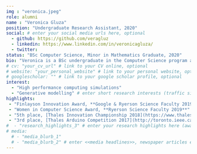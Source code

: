 ```yaml
---
img : "veronica.jpeg"
role: alumni
name : "Veronica Gluza"
position: "Undergraduate Research Assistant, 2020"
social: # enter your social media urls here, optional
  - github: https://github.com/veragluz
  - linkedin: https://www.linkedin.com/in/veronicagluza/
  - twitter:
status: "BSc Computer Science, Minor in Mathematics Graduate, 2020"
bio: "Veronica is a BSc undergraduate in the Computer Science program at Ryerson University. She completed a summer internship at Magnet and shortly after joined Litrans as a research assistant. Her research has covered autonomous vehicle simulations and high performance computing applications in transportation. She will be a research intern at Cornell University to explore generative modelling and transportation econometrics. " # enter your short bio here (markdown format compatible)
# cv: "your_cv_url" # link to your CV online, optional
# website: "your_personal_website" # link to your personal website, optional
# googlescholar: "" # link to your google scholar profile, optional
interest:
  - "High performance computing simulations"
  - "Generative modelling" # enter short research interests (traffic signal, CAV, etc.), optional
highlights:
 - "Finlayson Innovation Award, **Google & Ryerson Science Faculty 2019**"
 - "Women in Computer Science Award, **Ryerson Science Faculty 2019**"
 - "5th place, [Thales Innovation Championship 2018](https://www.thalesgroup.com/en/thales-student-innovation-championship)"
 - "3rd place, [Thales Arduino Competition 2017](http://toronto.ieee.ca/2017/09/30/thales-project-arduino-competition/)"
#  - "research_highlights_3" # enter your research highlights here (awards, achievements, etc.), optional
# media:
  # - "media_blurb_1"
  # - "media_blurb_2" # enter <<media headlines>>, newspaper articles etc...
---
```

